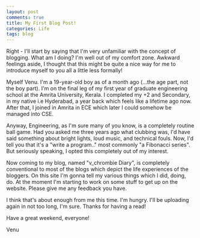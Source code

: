 ```yaml
---
layout: post
comments: true
title: My First Blog Post!
categories: Life
tags: blog
---
```


Right - I'll start by saying that I'm very unfamiliar with the concept of blogging. What am I doing? I'm well out of my comfort zone. Awkward feelings aside, I thought that this might be quite a nice way for me to introduce myself to you all a little less formally!

Myself Venu. I'm a 19-year-old boy as of a month ago (...the age part, not the boy part). I'm on the final leg of my first year of graduate engineering school at the Amrita University, Kerala. I completed my +2 and Secondary, in my native i.e Hyderabad, a year back which feels like a lifetime ago now. After that, I joined in Amrita in ECE which later I could somehow be managed into CSE.

Anyway, Engineering, as I'm sure many of you know, is a completely routine ball game. Had you asked me three years ago what clubbing was, I'd have said something about bright lights, loud music, and technical fouls. Now, I'd tell you that it's a "write a program.." most commonly "a Fibonacci series". But seriously speaking, I opted this completely out of my interest.

Now coming to my blog, named "v_chrombie Diary", is completely conventional to most of the blogs which depict the life experiences of the bloggers. On this site I'm gonna tell my various things which I did, doing, do. At the moment I'm starting to work on some stuff to get up on the website. Please give me any feedback you have.

I think that's about enough from me this time. I'm hungry. I'll be uploading again in not too long, I'm sure. Thanks for having a read!

Have a great weekend, everyone!

Venu
